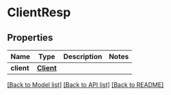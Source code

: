 # ClientResp

## Properties
Name | Type | Description | Notes
------------ | ------------- | ------------- | -------------
**client** | [**Client**](Client.md) |  | 

[[Back to Model list]](../README.md#documentation-for-models) [[Back to API list]](../README.md#documentation-for-api-endpoints) [[Back to README]](../README.md)


